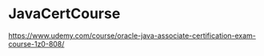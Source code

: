 # JavaCertCourse

https://www.udemy.com/course/oracle-java-associate-certification-exam-course-1z0-808/
